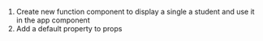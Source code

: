 1. Create new function component to display a single a student and use it in the app component
2. Add a default property to props
